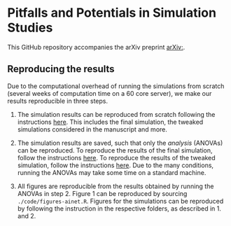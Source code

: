# Pitfalls and Potentials in Simulation Studies

This GitHub repository accompanies the arXiv preprint [arXiv:<number>](link).

## Reproducing the results

Due to the computational overhead of running the simulations from scratch
(several weeks of computation time on a 60 core server), we make our results
reproducible in three steps.

1. The simulation results can be reproduced from scratch following the
   instructions [here](./reproduce-results/). This includes the final
   simulation, the tweaked simulations considered in the manuscript and more.

2. The simulation results are saved, such that only the _analysis_ (ANOVAs) can
   be reproduced. To reproduce the results of the final simulation, follow the
   instructions [here](./simulation/). To reproduce the results of the tweaked
   simulation, follow the instructions [here](./hacking/). Due to the many
   conditions, running the ANOVAs may take some time on a standard machine.

3. All figures are reproducible from the results obtained by running the ANOVAs
   in step 2. Figure 1 can be reproduced by sourcing `./code/figures-ainet.R`.
   Figures for the simulations can be reproduced by following the instruction in
   the respective folders, as described in 1. and 2.



